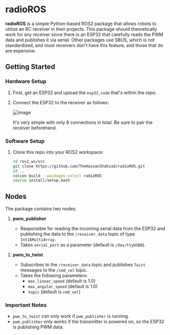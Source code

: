 # radioROS

**radioROS** is a simple Python-based ROS2 package that allows robots to utilize an RC receiver in their projects. This package should theoretically work for any receiver since there is an ESP32 that carefully reads the PWM data and publishes it via serial. Other packages use SBUS, which is not standardized, and most receivers don't have this feature, and those that do are expensive.

## Getting Started

### Hardware Setup

1. First, get an ESP32 and upload the `esp32_code` that's within the repo.
2. Connect the ESP32 to the receiver as follows:
   
   ![image](https://github.com/user-attachments/assets/5c478eb2-cfaa-4c08-a674-800af1c13867)

   It's very simple with only 8 connections in total. Be sure to pair the receiver beforehand.

### Software Setup

1. Clone this repo into your ROS2 workspace:

    ```sh
    cd ros2_ws/src
    git clone https://github.com/TheHassanShahzad/radioROS.git
    cd ..
    colcon build --packages-select radioROS
    source install/setup.bash
    ```

## Nodes

The package contains two nodes:

1. **pwm_publisher**
   - Responsible for reading the incoming serial data from the ESP32 and publishing the data to the `/receiver_data` topic of type `Int16MultiArray`.
   - Takes `serial_port` as a parameter (default is `/dev/ttyUSB0`).

2. **pwm_to_twist**
   - Subscribes to the `/receiver_data` topic and publishes `Twist` messages to the `/cmd_vel` topic.
   - Takes the following parameters:
     - `max_linear_speed` (default is 1.0)
     - `max_angular_speed` (default is 1.0)
     - `topic` (default is `cmd_vel`)

### Important Notes

- `pwm_to_twist` can only work if `pwm_publisher` is running.
- `pwm_publisher` only works if the transmitter is powered on, so the ESP32 is publishing PWM data.

